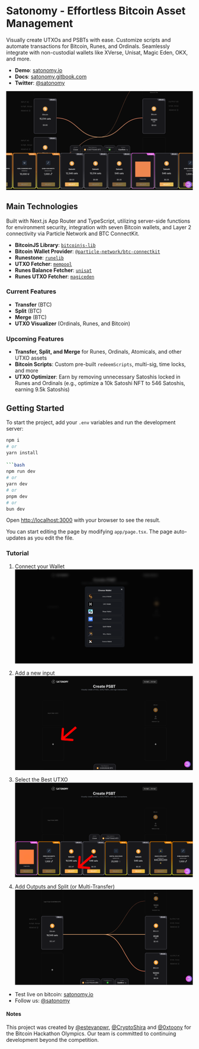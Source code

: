 # Satonomy - Effortless Bitcoin Asset Management

Visually create UTXOs and PSBTs with ease. Customize scripts and automate transactions for Bitcoin, Runes, and Ordinals. Seamlessly integrate with non-custodial wallets like XVerse, Unisat, Magic Eden, OKX, and more.

- **Demo**: [satonomy.io](https://satonomy.io)
- **Docs**: [satonomy.gitbook.com](https://satonomy.io)
- **Twitter**: [@satonomy](https://x.com/satonomy)

![Satonomy Dashboard - PSBT Creation](public/satonomy.png)

## Main Technologies

Built with Next.js App Router and TypeScript, utilizing server-side functions for environment security, integration with seven Bitcoin wallets, and Layer 2 connectivity via Particle Network and BTC ConnectKit.

- **BitcoinJS Library**: [`bitcoinjs-lib`](https://github.com/satonomy/utxo-builder/blob/main/app/services/psbtService.ts)
- **Bitcoin Wallet Provider**: [`@particle-network/btc-connectkit`](https://github.com/satonomy/utxo-builder/blob/main/app/providers/ConnectProvider.tsx)
- **Runestone**: [`runelib`](https://github.com/satonomy/utxo-builder/blob/main/app/services/runesService.ts#L8)
- **UTXO Fetcher**: [`mempool`](https://github.com/satonomy/utxo-builder/blob/main/app/services/utxoServices.ts#L47)
- **Runes Balance Fetcher**: [`unisat`](https://github.com/satonomy/utxo-builder/blob/main/app/services/utxoServices.ts#L64)
- **Runes UTXO Fetcher**: [`magiceden`](https://github.com/satonomy/utxo-builder/blob/main/app/services/utxoServices.ts#L64)

### Current Features

- **Transfer** (BTC)
- **Split** (BTC)
- **Merge** (BTC)
- **UTXO Visualizer** (Ordinals, Runes, and Bitcoin)

### Upcoming Features

- **Transfer, Split, and Merge** for Runes, Ordinals, Atomicals, and other UTXO assets
- **Bitcoin Scripts**: Custom pre-built `redeemScripts`, multi-sig, time locks, and more
- **UTXO Optimizer**: Earn by removing unnecessary Satoshis locked in Runes and Ordinals (e.g., optimize a 10k Satoshi NFT to 546 Satoshis, earning 9.5k Satoshis)

## Getting Started

To start the project, add your `.env` variables and run the development server:

````bash
npm i
# or
yarn install

```bash
npm run dev
# or
yarn dev
# or
pnpm dev
# or
bun dev
````

Open [http://localhost:3000](http://localhost:3000) with your browser to see the result.

You can start editing the page by modifying `app/page.tsx`. The page auto-updates as you edit the file.

### Tutorial

1. Connect your Wallet
   ![Wallet connection](public/wallets.png)

2. Add a new input
   ![Select Inputs](public/select.png)

3. Select the Best UTXO
   ![Wallet connection](public/choose.png)

4. Add Outputs and Split (or Multi-Transfer)
   ![Wallet connection](public/split.png)

- Test live on bitcoin: [satonomy.io](satonomy.io)
- Follow us: [@satonomy](https://x.com/satonomy)

#### Notes

This project was created by [@estevanpwr](https://x.com/estevanpwr), [@CryptoShira](https://x.com/CryptoShira) and [@0xtoony](https://x.com/0xtoony) for the Bitcoin Hackathon Olympics. Our team is committed to continuing development beyond the competition.

